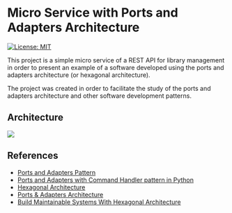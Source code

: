 Micro Service with Ports and Adapters Architecture
==================================================

[![License: MIT](https://img.shields.io/badge/License-MIT-yellow.svg)](https://opensource.org/licenses/MIT)

This project is a simple micro service of a REST API for library management in order to present an example of a software developed using the ports and adapters architecture (or hexagonal architecture).

The project was created in order to facilitate the study of the ports and adapters architecture and other software development patterns.

## Architecture

![](./docs/resources/architecture.png?raw=true)

## References
* [Ports and Adapters Pattern](https://softwarecampament.wordpress.com/portsadapters/#tc2-1)
* [Ports and Adapters with Command Handler pattern in Python](https://io.made.com/introducing-command-handler/)
* [Hexagonal Architecture](https://fideloper.com/hexagonal-architecture)
* [Ports & Adapters Architecture](https://herbertograca.com/2017/09/14/ports-adapters-architecture/)
* [Build Maintainable Systems With Hexagonal Architecture](https://java-design-patterns.com/blog/build-maintainable-systems-with-hexagonal-architecture/)
